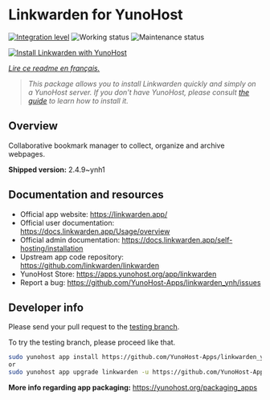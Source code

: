 <!--
N.B.: This README was automatically generated by https://github.com/YunoHost/apps/tree/master/tools/README-generator
It shall NOT be edited by hand.
-->

# Linkwarden for YunoHost

[![Integration level](https://dash.yunohost.org/integration/linkwarden.svg)](https://dash.yunohost.org/appci/app/linkwarden) ![Working status](https://ci-apps.yunohost.org/ci/badges/linkwarden.status.svg) ![Maintenance status](https://ci-apps.yunohost.org/ci/badges/linkwarden.maintain.svg)

[![Install Linkwarden with YunoHost](https://install-app.yunohost.org/install-with-yunohost.svg)](https://install-app.yunohost.org/?app=linkwarden)

*[Lire ce readme en français.](./README_fr.md)*

> *This package allows you to install Linkwarden quickly and simply on a YunoHost server.
If you don't have YunoHost, please consult [the guide](https://yunohost.org/#/install) to learn how to install it.*

## Overview

Collaborative bookmark manager to collect, organize and archive webpages.

**Shipped version:** 2.4.9~ynh1
## Documentation and resources

* Official app website: <https://linkwarden.app/>
* Official user documentation: <https://docs.linkwarden.app/Usage/overview>
* Official admin documentation: <https://docs.linkwarden.app/self-hosting/installation>
* Upstream app code repository: <https://github.com/linkwarden/linkwarden>
* YunoHost Store: <https://apps.yunohost.org/app/linkwarden>
* Report a bug: <https://github.com/YunoHost-Apps/linkwarden_ynh/issues>

## Developer info

Please send your pull request to the [testing branch](https://github.com/YunoHost-Apps/linkwarden_ynh/tree/testing).

To try the testing branch, please proceed like that.

``` bash
sudo yunohost app install https://github.com/YunoHost-Apps/linkwarden_ynh/tree/testing --debug
or
sudo yunohost app upgrade linkwarden -u https://github.com/YunoHost-Apps/linkwarden_ynh/tree/testing --debug
```

**More info regarding app packaging:** <https://yunohost.org/packaging_apps>
